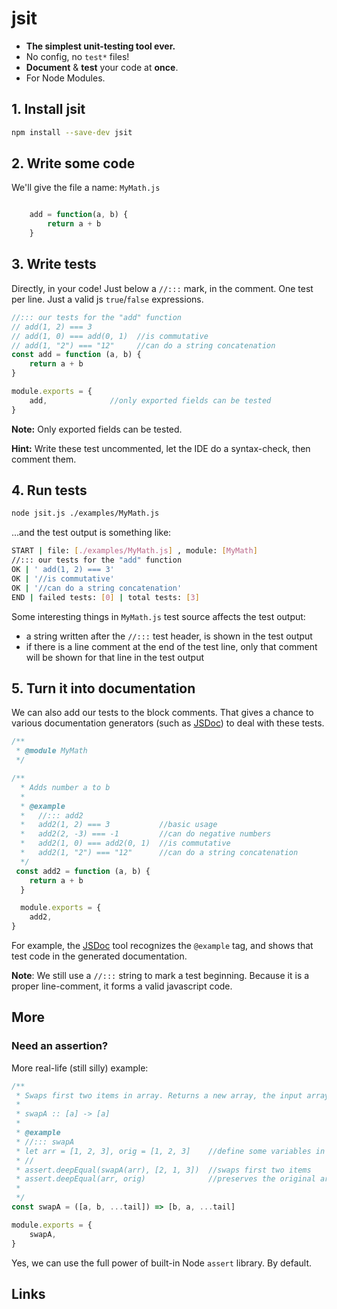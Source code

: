 # jsit

- **The simplest unit-testing tool ever.**
- No config, no `test*` files!
- **Document** &amp; **test** your code at **once**.
- For Node Modules.

## 1. Install jsit

``` bash
npm install --save-dev jsit
```

## 2. Write some code

We'll give the file a name: `MyMath.js`

``` javascript

    add = function(a, b) {
        return a + b
    }
```

## 3. Write tests

Directly, in your code! Just below a `//:::` mark, in the comment. One test per line. Just a valid js `true`/`false` expressions.

``` javascript
//::: our tests for the "add" function
// add(1, 2) === 3
// add(1, 0) === add(0, 1)  //is commutative
// add(1, "2") === "12"     //can do a string concatenation
const add = function (a, b) {
    return a + b
}

module.exports = {
    add,              //only exported fields can be tested
}
```

**Note:** Only exported fields can be tested.

**Hint:** Write these test uncommented, let the IDE do a syntax-check, then comment them.

## 4. Run tests

``` bash
node jsit.js ./examples/MyMath.js
```

...and the test output is something like:

``` bash
START | file: [./examples/MyMath.js] , module: [MyMath]
//::: our tests for the "add" function
OK | ' add(1, 2) === 3'
OK | '//is commutative'
OK | '//can do a string concatenation'
END | failed tests: [0] | total tests: [3]
```

Some interesting things in `MyMath.js` test source affects the test output:

- a string written after the `//:::` test header, is shown in the test output
- if there is a line comment at the end of the test line, only that comment will be shown for that line in the test output



## 5. Turn it into documentation

We can also add our tests to the block comments. That gives a chance to various documentation generators (such as [JSDoc][1]) to deal with these tests.

``` javascript
/**
 * @module MyMath
 */

/**
  * Adds number a to b
  *
  * @example
  *   //::: add2
  *   add2(1, 2) === 3           //basic usage
  *   add2(2, -3) === -1         //can do negative numbers
  *   add2(1, 0) === add2(0, 1)  //is commutative
  *   add2(1, "2") === "12"      //can do a string concatenation
  */
 const add2 = function (a, b) {
    return a + b
  }

  module.exports = {
    add2,
}
```

For example, the [JSDoc][1] tool recognizes the `@example` tag, and shows that test code in the generated documentation.  

**Note**: We still use a `//:::` string to mark a test beginning. Because it is a proper line-comment, it forms a valid javascript code.

## More

### Need an assertion?

More real-life (still silly) example:

``` javascript
/**
 * Swaps first two items in array. Returns a new array, the input array remains untouched.
 *
 * swapA :: [a] -> [a]
 *
 * @example
 * //::: swapA
 * let arr = [1, 2, 3], orig = [1, 2, 3]    //define some variables in the test
 * //
 * assert.deepEqual(swapA(arr), [2, 1, 3])  //swaps first two items
 * assert.deepEqual(arr, orig)              //preserves the original array
 *
 */
const swapA = ([a, b, ...tail]) => [b, a, ...tail]

module.exports = {
    swapA,
}
```

Yes, we can use the full power of built-in Node `assert` library. By default.



## Links

[1]: https://jsdoc.app/ (JSDoc)

[2]: https://rbcs-us.com/documents/Why-Most-Unit-Testing-is-Waste.pdf (Why Most Unit Testing is Waste)
